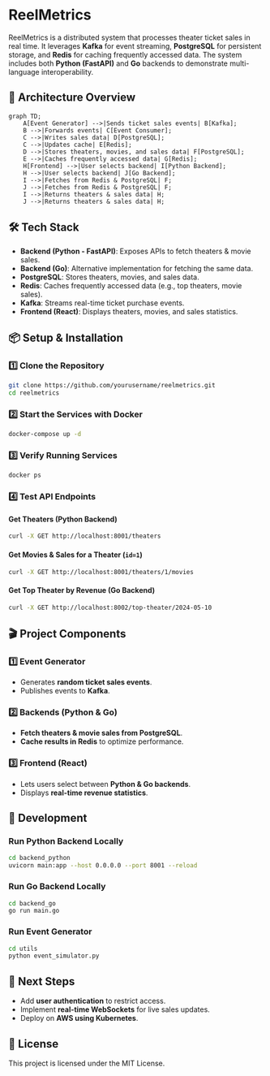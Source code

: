 # ReelMetrics

ReelMetrics is a distributed system that processes theater ticket sales in real time. It leverages **Kafka** for event streaming, **PostgreSQL** for persistent storage, and **Redis** for caching frequently accessed data. The system includes both **Python (FastAPI)** and **Go** backends to demonstrate multi-language interoperability.

## **🚀 Architecture Overview**
```mermaid
graph TD;
    A[Event Generator] -->|Sends ticket sales events| B[Kafka];
    B -->|Forwards events| C[Event Consumer];
    C -->|Writes sales data| D[PostgreSQL];
    C -->|Updates cache| E[Redis];
    D -->|Stores theaters, movies, and sales data| F[PostgreSQL];
    E -->|Caches frequently accessed data| G[Redis];
    H[Frontend] -->|User selects backend| I[Python Backend];
    H -->|User selects backend| J[Go Backend];
    I -->|Fetches from Redis & PostgreSQL| F;
    J -->|Fetches from Redis & PostgreSQL| F;
    I -->|Returns theaters & sales data| H;
    J -->|Returns theaters & sales data| H;
```

## **🛠️ Tech Stack**
- **Backend (Python - FastAPI)**: Exposes APIs to fetch theaters & movie sales.
- **Backend (Go)**: Alternative implementation for fetching the same data.
- **PostgreSQL**: Stores theaters, movies, and sales data.
- **Redis**: Caches frequently accessed data (e.g., top theaters, movie sales).
- **Kafka**: Streams real-time ticket purchase events.
- **Frontend (React)**: Displays theaters, movies, and sales statistics.

## **📦 Setup & Installation**

### **1️⃣ Clone the Repository**
```bash
git clone https://github.com/yourusername/reelmetrics.git
cd reelmetrics
```

### **2️⃣ Start the Services with Docker**
```bash
docker-compose up -d
```

### **3️⃣ Verify Running Services**
```bash
docker ps
```

### **4️⃣ Test API Endpoints**

#### **Get Theaters (Python Backend)**
```bash
curl -X GET http://localhost:8001/theaters
```

#### **Get Movies & Sales for a Theater (`id=1`)**
```bash
curl -X GET http://localhost:8001/theaters/1/movies
```

#### **Get Top Theater by Revenue (Go Backend)**
```bash
curl -X GET http://localhost:8002/top-theater/2024-05-10
```

## **🎬 Project Components**

### **1️⃣ Event Generator**
- Generates **random ticket sales events**.
- Publishes events to **Kafka**.

### **2️⃣ Backends (Python & Go)**
- **Fetch theaters & movie sales from PostgreSQL**.
- **Cache results in Redis** to optimize performance.

### **3️⃣ Frontend (React)**
- Lets users select between **Python & Go backends**.
- Displays **real-time revenue statistics**.

## **🔧 Development**
### **Run Python Backend Locally**
```bash
cd backend_python
uvicorn main:app --host 0.0.0.0 --port 8001 --reload
```

### **Run Go Backend Locally**
```bash
cd backend_go
go run main.go
```

### **Run Event Generator**
```bash
cd utils
python event_simulator.py
```

## **🚀 Next Steps**
- Add **user authentication** to restrict access.
- Implement **real-time WebSockets** for live sales updates.
- Deploy on **AWS using Kubernetes**.

## **📝 License**
This project is licensed under the MIT License.

